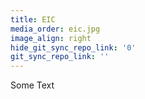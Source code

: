 ```yaml
---
title: EIC
media_order: eic.jpg
image_align: right
hide_git_sync_repo_link: '0'
git_sync_repo_link: ''
---
```


Some Text